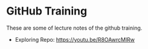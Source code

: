 GitHub Training
===============
These are some of lecture notes of the github training.

* Exploring Repo:
https://youtu.be/R8OAwrcMlRw
